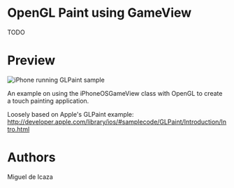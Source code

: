 OpenGL Paint using GameView
===========================

TODO

Preview
=======

![iPhone running GLPaint sample](http://farm7.static.flickr.com/6143/5999004778_b2801d14e2.jpg)

An example on using the iPhoneOSGameView class with OpenGL
to create a touch painting application.

Loosely based on Apple's GLPaint example:
http://developer.apple.com/library/ios/#samplecode/GLPaint/Introduction/Intro.html

Authors
=======

Miguel de Icaza
